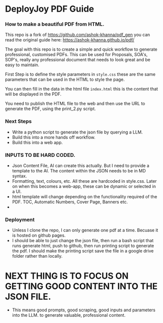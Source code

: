 # DeployJoy PDF Guide
### How to make a beautiful PDF from HTML.

This repo is a fork of https://github.com/ashok-khanna/pdf_gen you can read the original guide here: https://ashok-khanna.github.io/pdf/

The goal with this repo is to create a simple and quick workflow to generate professional, customised PDFs. 
This can be used for Proposals, SOA's, SOP's, really any professional document that needs to look great and be easy to maintain.

First Step is to define the style parameters in `style.css` these are the same parameters that can be used in the HTML to style the page.

You can then fill in the data in the html file `index.html` this is the content that will be displayed in the PDF.

You need to publish the HTML file to the web and then use the URL to generate the PDF, using the print_2.py script. 

### Next Steps
- Write a python script to generate the json file by querying a LLM.
- Build this into a more hands off workflow.
- Build this into a web app.


### INPUTS TO BE HARD CODED.
- Json Content File, AI can create this actually. But I need to provide a template to the AI. The content within the JSON needs to be in MD syntax.
- Formatting, text, colours, etc. All these are hardcoded in style.css. Later on when this becomes a web-app, these can be dynamic or selected in a UI.
- html template will change depending on the functionality required of the PDF. TOC, Automatic Numbers, Cover Page, Banners etc.
- 

### Deployment
- Unless I clone the repo, I can only generate one pdf at a time. Becuase it is hosted on github pages.
- I should be able to just change the json file, then run a bash script that runs generate html, push to github, then run printing script to generate the pdf. I should make the printing script save the file in a google drive folder rather than locally.


# NEXT THING IS TO FOCUS ON GETTING GOOD CONTENT INTO THE JSON FILE.
- This means good prompts, good scraping, good inputs and parameters into the LLM. to generate valuable, professional content.